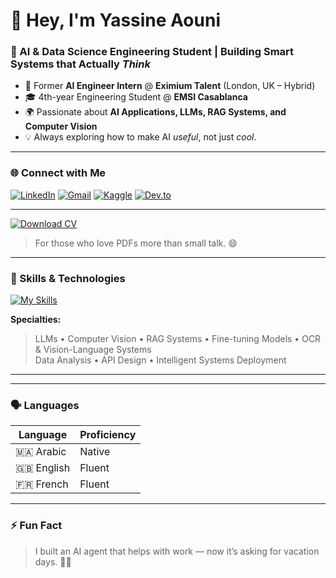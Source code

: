 # 👋 Hey, I'm Yassine Aouni  

### 🤖 AI & Data Science Engineering Student | Building Smart Systems that Actually *Think*  

- 💼 Former **AI Engineer Intern** @ **Eximium Talent** (London, UK – Hybrid)  
- 🎓 4th-year Engineering Student @ **EMSI Casablanca**  
- 🌍 Passionate about **AI Applications, LLMs, RAG Systems, and Computer Vision**  
- 💡 Always exploring how to make AI *useful*, not just *cool*.  

---

### 🌐 Connect with Me  

[![LinkedIn](https://img.shields.io/badge/LinkedIn-Profile-blue?style=flat&logo=linkedin&logoColor=white)](https://www.linkedin.com/in/yassine-aouni-35178929b/)
[![Gmail](https://img.shields.io/badge/Gmail-Email-red?style=flat&logo=gmail&logoColor=white)](mailto:yassineaouni200411@gmail.com)
[![Kaggle](https://img.shields.io/badge/Kaggle-Profile-20BEFF?style=flat&logo=kaggle&logoColor=white)](https://www.kaggle.com/yassineaouni)
[![Dev.to](https://img.shields.io/badge/Dev.to-Blog-000000?style=flat&logo=devdotto&logoColor=white)](https://dev.to/yassineao)

---

[![Download CV](https://img.shields.io/badge/Download%20CV-PDF-8A2BE2?style=for-the-badge&logo=adobeacrobatreader&logoColor=white)](./Aouni_Yassine.pdf)
> For those who love PDFs more than small talk. 😄
---

### 🧠 Skills & Technologies  

[![My Skills](https://skillicons.dev/icons?i=python,java,cpp,pytorch,opencv,flask,fastapi,django,html,css,js,tailwind,bootstrap,mysql,mongodb,git,linux,docker,aws)](https://skillicons.dev)

**Specialties:**  
> LLMs • Computer Vision • RAG Systems • Fine-tuning Models • OCR & Vision-Language Systems  
> Data Analysis • API Design • Intelligent Systems Deployment  

---
<!--
### 📜 Certifications  


[![Deep Learning](https://img.shields.io/badge/Deep%20Learning-Coursera-0066CC?style=for-the-badge&logo=coursera&logoColor=white)](https://www.coursera.org/demo-link)  
[![Machine Learning](https://img.shields.io/badge/Machine%20Learning-IBM-0C63E7?style=for-the-badge&logo=ibm&logoColor=white)](https://www.ibm.com/demo-link)  
[![AWS Fundamentals](https://img.shields.io/badge/AWS%20Fundamentals-Amazon%20Web%20Services-FF9900?style=for-the-badge&logo=amazonaws&logoColor=white)](https://aws.amazon.com/demo-link)  
[![Data Analysis](https://img.shields.io/badge/Data%20Analysis-Kaggle-20BEFF?style=for-the-badge&logo=kaggle&logoColor=white)](https://kaggle.com/demo-link)
-->

---

### 🗣️ Languages  

| Language | Proficiency |
|-----------|--------------|
| 🇲🇦 Arabic | Native |
| 🇬🇧 English | Fluent |
| 🇫🇷 French | Fluent |

---

### ⚡ Fun Fact  

> I built an AI agent that helps with work — now it’s asking for vacation days. 🌴🤖 
